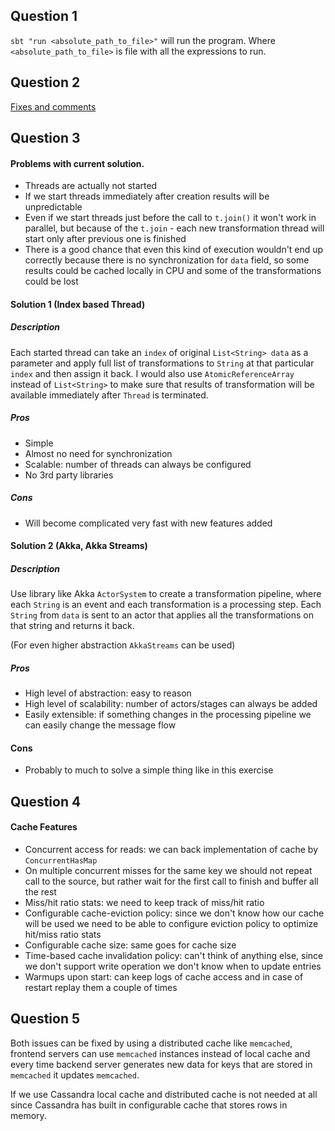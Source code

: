 ## Question 1
`sbt "run <absolute_path_to_file>"` will run the program. 
Where `<absolute_path_to_file>` is file with all the expressions to run.

## Question 2
[Fixes and comments](src/main/scala/Question2.java)

## Question 3
#### Problems with current solution.

* Threads are actually not started
* If we start threads immediately after creation results will be 
unpredictable
* Even if we start threads just before the call to `t.join()` it won't 
work in parallel, but because of the `t.join` - each new transformation
 thread will start only after previous one is finished
* There is a good chance that even this kind of execution wouldn't end
 up correctly because there is no synchronization for `data` field, 
 so some results could be cached locally in CPU and some of the 
 transformations could be lost


#### Solution 1 (Index based Thread)

##### Description

Each started thread can take an `index` of original `List<String> data` as 
a parameter and apply full list of transformations to `String` at 
that particular `index` and then assign it back.
I would also use `AtomicReferenceArray` instead of `List<String>`
to make sure that results of transformation will be available 
immediately after `Thread` is terminated.

##### Pros

* Simple
* Almost no need for synchronization
* Scalable: number of threads can always be configured
* No 3rd party libraries

##### Cons

* Will become complicated very fast with new features added

#### Solution 2 (Akka, Akka Streams) 

##### Description

Use library like Akka `ActorSystem` to create a transformation pipeline, where each `String`
  is an event and each transformation is a processing step.
Each `String` from `data` is sent to an actor that applies all 
the transformations on that string and returns it back.

(For even higher abstraction `AkkaStreams` can be used)

##### Pros

* High level of abstraction: easy to reason
* High level of scalability: number of actors/stages can always be added
* Easily extensible: if something changes in the processing pipeline we can easily change the message flow 
  
#### Cons

* Probably to much to solve a simple thing like in this exercise

## Question 4 

#### Cache Features

* Concurrent access for reads: we can back implementation of
 cache by `ConcurrentHasMap`
* On multiple concurrent misses for the same key we should not repeat 
call to the source, but rather wait for the first call to finish and 
buffer all the rest
* Miss/hit ratio stats: we need to keep track of miss/hit ratio
* Configurable cache-eviction policy: since we don't know how 
our cache will be used we need to be able to configure eviction policy 
to optimize hit/miss ratio stats
* Configurable cache size: same goes for cache size
* Time-based cache invalidation policy: can't think of anything else, 
since we don't support write operation we don't know when to update entries
* Warmups upon start: can keep logs of cache access and 
in case of restart replay them a couple of times  

## Question 5

Both issues can be fixed by using a distributed cache like `memcached`, 
frontend servers can use `memcached` instances instead of local cache 
and every time backend server generates new data for keys that are 
stored in `memcached` it updates `memcached`. 

If we use Cassandra local cache and distributed cache is not needed at all
since Cassandra has built in configurable cache that stores rows in memory.





